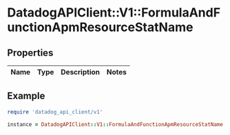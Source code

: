 # DatadogAPIClient::V1::FormulaAndFunctionApmResourceStatName

## Properties

| Name | Type | Description | Notes |
| ---- | ---- | ----------- | ----- |

## Example

```ruby
require 'datadog_api_client/v1'

instance = DatadogAPIClient::V1::FormulaAndFunctionApmResourceStatName.new()
```

